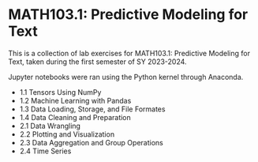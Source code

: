 # MATH103.1: Predictive Modeling for Text

This is a collection of lab exercises for MATH103.1: Predictive Modeling for Text, taken during the first semester of SY 2023-2024. 

Jupyter notebooks were ran using the Python kernel through Anaconda.

* 1.1 Tensors Using NumPy
* 1.2 Machine Learning with Pandas
* 1.3 Data Loading, Storage, and File Formates
* 1.4 Data Cleaning and Preparation
* 2.1 Data Wrangling
* 2.2 Plotting and Visualization
* 2.3 Data Aggregation and Group Operations
* 2.4 Time Series
